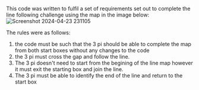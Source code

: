 This code was written to fulfil a set of requirements set out to complete the line following challenge using the map in the image below:
![Screenshot 2024-04-23 231105](https://github.com/PreciousObinaju/3pi-Line-Following-Challenge/assets/147056844/de174e68-21a6-401b-bc74-e1a71365b19f)

The rules were as follows:
1. the code must be such that the 3 pi should be able to complete the map from both start boxes without any changes to the code
2. the 3 pi must cross the gap and follow the line.
3. The 3 pi doesn't need to start from the begining of the line map however it must exit the starting box and join the line.
4. The 3 pi must be able to identify the end of the line and return to the start box
